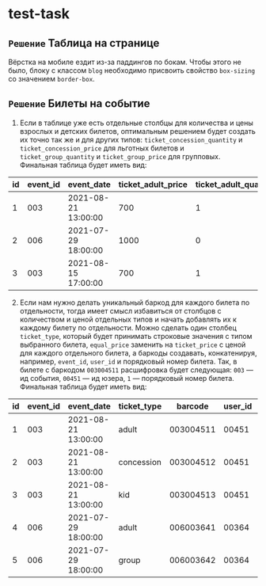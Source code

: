 # test-task

## `Решение` Таблица на странице
Вёрстка на мобиле ездит из-за паддингов по бокам. Чтобы этого не было, блоку с классом `blog` необходимо присвоить свойство `box-sizing` со значением `border-box`.

## `Решение` Билеты на событие

1. Если в таблице уже есть отдельные столбцы для количества и цены взрослых и детских билетов, оптимальным решением будет создать их точно так же и для других типов: `ticket_concession_quantity` и `ticket_concession_price` для льготных билетов и `ticket_group_quantity` и `ticket_group_price` для групповых. Финальная таблица будет иметь вид:

| id | event_id | event_date | ticket_adult_price | ticket_adult_quantity | ticket_kid_price | ticket_kid_quantity | ticket_concession_price | ticket_concession_quantity | ticket_group_price | ticket_group_quantity | barcode | user_id | equal_price | created |
| ------------- | ------------- | ------------- | ------------- | ------------- | ------------- | ------------- | ------------- | ------------- | ------------- | ------------- | ------------- | ------------- | ------------- | ------------- |
| 1 | 003 | 2021-08-21 13:00:00 | 700 | 1 | 450 | 0 | 250 | 0 | 350 | 0 | 11111111 | 00451 | 700 | 2021-01-11 13:22:09 |
| 2 | 006 | 2021-07-29 18:00:00 | 1000 | 0 | 800 | 2 | 300 | 0 | 500 | 2 | 22222222 | 00364 | 2600 | 2021-01-12 16:62:08 |
| 3 | 003 | 2021-08-15 17:00:00 | 700 | 1 | 450 | 2 | 250 | 3 | 350 | 4 | 33333333 | 00015 | 3750 | 2021-01-13 10:08:45 |

2. Если нам нужно делать уникальный баркод для каждого билета по отдельности, тогда имеет смысл избавиться от столбцов с количеством и ценой отдельных типов и начать добавлять их к каждому билету по отдельности. Можно сделать один столбец `ticket_type`, который будет принимать строковые значения с типом выбранного билета, `equal_price` заменить на `ticket_price` с ценой для каждого отдельного билета, а баркоды создавать, конкатенируя, например, `event_id`, `user_id` и порядковый номер билета. Так, в билете с баркодом `003004511` расшифровка будет следующая: `003` — ид события, `00451` — ид юзера, `1` — порядковый номер билета. Финальная таблица будет иметь вид:

| id | event_id | event_date | ticket_type | barcode | user_id | ticket_price | created |
| ------------- | ------------- | ------------- | ------------- | ------------- | ------------- | ------------- | ------------- |
| 1 | 003 | 2021-08-21 13:00:00 | adult | 003004511 | 00451 | 700 | 2021-01-11 13:22:09 |
| 2 | 003 | 2021-08-21 13:00:00 | concession | 003004512 | 00451 | 250 | 2021-01-11 13:22:09 |
| 3 | 003 | 2021-08-21 13:00:00 | kid | 003004513 | 00451 | 450 | 2021-01-11 13:22:09 |
| 4 | 006 | 2021-07-29 18:00:00 | adult | 006003641 | 00364 | 1000 | 2021-01-12 16:62:08 |
| 5 | 006 | 2021-07-29 18:00:00 | group | 006003642 | 00364 | 500 | 2021-01-12 16:62:08 |
